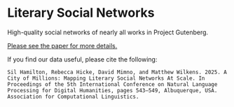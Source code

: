 # Literary Social Networks

High-quality social networks of nearly all works in Project Gutenberg.

[Please see the paper for more details.
](https://aclanthology.org/2025.nlp4dh-1.46/)

If you find our data useful, please cite the following:

`Sil Hamilton, Rebecca Hicke, David Mimno, and Matthew Wilkens. 2025. A City of Millions: Mapping Literary Social Networks At Scale. In Proceedings of the 5th International Conference on Natural Language Processing for Digital Humanities, pages 543–549, Albuquerque, USA. Association for Computational Linguistics.`
